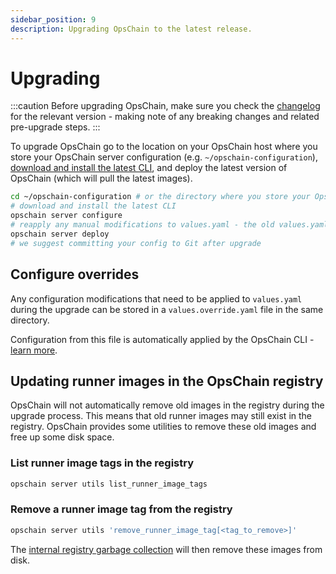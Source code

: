 ```yaml
---
sidebar_position: 9
description: Upgrading OpsChain to the latest release.
---
```


# Upgrading

:::caution
Before upgrading OpsChain, make sure you check the [changelog](/docs/changelog) for the relevant version - making note of any breaking changes and related pre-upgrade steps.
:::

To upgrade OpsChain go to the location on your OpsChain host where you store your OpsChain server configuration (e.g. `~/opschain-configuration`), [download and install the latest CLI](/docs/reference/cli.md#installation), and deploy the latest version of OpsChain (which will pull the latest images).

```bash
cd ~/opschain-configuration # or the directory where you store your OpsChain server configuration
# download and install the latest CLI
opschain server configure
# reapply any manual modifications to values.yaml - the old values.yaml will be stored as a backup by the configure script, alternatively a values.override.yaml file could be used
opschain server deploy
# we suggest committing your config to Git after upgrade
```

## Configure overrides

Any configuration modifications that need to be applied to `values.yaml` during the upgrade can be stored in a `values.override.yaml` file in the same directory.

Configuration from this file is automatically applied by the OpsChain CLI - [learn more](/docs/reference/cli.md#configuration-overrides).

## Updating runner images in the OpsChain registry

OpsChain will not automatically remove old images in the registry during the upgrade process. This means that old runner images may still exist in the registry. OpsChain provides some utilities to remove these old images and free up some disk space.

### List runner image tags in the registry

```bash
opschain server utils list_runner_image_tags
```

### Remove a runner image tag from the registry

```bash
opschain server utils 'remove_runner_image_tag[<tag_to_remove>]'
```

The [internal registry garbage collection](/docs/operations/maintenance/container-image-cleanup.md#internal-registry-garbage-collection) will then remove these images from disk.

